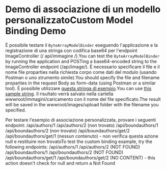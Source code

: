 # <a name="custom-model-binding-demo"></a><span data-ttu-id="d7aa3-101">Demo di associazione di un modello personalizzato</span><span class="sxs-lookup"><span data-stu-id="d7aa3-101">Custom Model Binding Demo</span></span>

<span data-ttu-id="d7aa3-102">È possibile testare il `ByteArrayModelBinder` eseguendo l'applicazione e la registrazione di una stringa con codifica base64 per l'endpoint ImageController (/ api/immagine /).</span><span class="sxs-lookup"><span data-stu-id="d7aa3-102">You can test the `ByteArrayModelBinder` by running the application and POSTing a base64-encoded string to the ImageController endpoint (/api/image/).</span></span> <span data-ttu-id="d7aa3-103">È necessario specificare il file e il nome file proparties nella richiesta corpo come dati del modulo (usando Postman o uno strumento simile).</span><span class="sxs-lookup"><span data-stu-id="d7aa3-103">You should specify the file and filename proparties in the request Body as form-data (using Postman or a similar tool).</span></span> <span data-ttu-id="d7aa3-104">È possibile utilizzare [questa stringa di esempio](Base64String.txt).</span><span class="sxs-lookup"><span data-stu-id="d7aa3-104">You can use [this sample string](Base64String.txt).</span></span> <span data-ttu-id="d7aa3-105">Il risultato verrà salvato nella cartella wwwroot/immagini/caricamento con il nome del file specificato.</span><span class="sxs-lookup"><span data-stu-id="d7aa3-105">The result will be saved in the wwwroot/images/upload folder with the filename you specified.</span></span>

<span data-ttu-id="d7aa3-106">Per testare l'esempio di associazione personalizzata, provare i seguenti endpoint: /api/authors/1 /api/authors/2 (non trovato) /api/boundauthors/1 /api/boundauthors/2 (non trovato) /api/boundauthors/get/2 /api/boundauthors/get/1 (nessun contenuto) - non verifica questa azione null e restituire non trovato</span><span class="sxs-lookup"><span data-stu-id="d7aa3-106">To test the custom binding example, try the following endpoints: /api/authors/1 /api/authors/2 (NOT FOUND) /api/boundauthors/1 /api/boundauthors/2 (NOT FOUND) /api/boundauthors/get/1 /api/boundauthors/get/2 (NO CONTENT) - this action doesn't check for null and return a Not Found</span></span>
